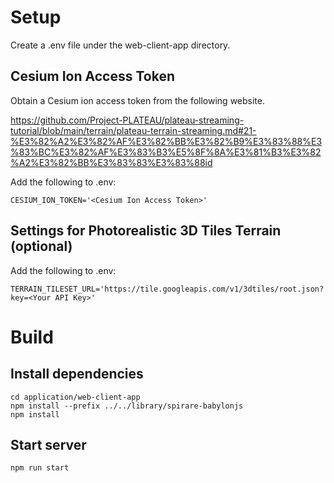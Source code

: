 # Setup

Create a .env file under the web-client-app directory.

## Cesium Ion Access Token

Obtain a Cesium ion access token from the following website.

https://github.com/Project-PLATEAU/plateau-streaming-tutorial/blob/main/terrain/plateau-terrain-streaming.md#21-%E3%82%A2%E3%82%AF%E3%82%BB%E3%82%B9%E3%83%88%E3%83%BC%E3%82%AF%E3%83%B3%E5%8F%8A%E3%81%B3%E3%82%A2%E3%82%BB%E3%83%83%E3%83%88id

Add the following to .env:

```
CESIUM_ION_TOKEN='<Cesium Ion Access Token>'
```

## Settings for Photorealistic 3D Tiles Terrain (optional)

Add the following to .env:

```
TERRAIN_TILESET_URL='https://tile.googleapis.com/v1/3dtiles/root.json?key=<Your API Key>'
```

# Build

## Install dependencies

```
cd application/web-client-app
npm install --prefix ../../library/spirare-babylonjs
npm install
```

## Start server

```
npm run start
```
